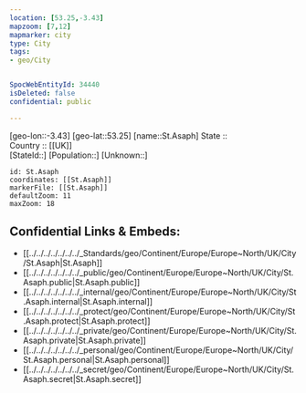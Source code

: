 ```yaml
---
location: [53.25,-3.43] 
mapzoom: [7,12] 
mapmarker: city 
type: City
tags:
- geo/City


SpocWebEntityId: 34440
isDeleted: false
confidential: public

---
```

[geo-lon::-3.43] 
[geo-lat::53.25] 
[name::St.Asaph] 
State ::  
Country :: [[UK]]  
[StateId::] 
[Population::] 
[Unknown::] 


```leaflet
id: St.Asaph
coordinates: [[St.Asaph]] 
markerFile: [[St.Asaph]] 
defaultZoom: 11 
maxZoom: 18
```


## Confidential Links & Embeds: 
- [[../../../../../../../_Standards/geo/Continent/Europe/Europe~North/UK/City/St.Asaph|St.Asaph]] 
- [[../../../../../../../_public/geo/Continent/Europe/Europe~North/UK/City/St.Asaph.public|St.Asaph.public]] 
- [[../../../../../../../_internal/geo/Continent/Europe/Europe~North/UK/City/St.Asaph.internal|St.Asaph.internal]] 
- [[../../../../../../../_protect/geo/Continent/Europe/Europe~North/UK/City/St.Asaph.protect|St.Asaph.protect]] 
- [[../../../../../../../_private/geo/Continent/Europe/Europe~North/UK/City/St.Asaph.private|St.Asaph.private]] 
- [[../../../../../../../_personal/geo/Continent/Europe/Europe~North/UK/City/St.Asaph.personal|St.Asaph.personal]] 
- [[../../../../../../../_secret/geo/Continent/Europe/Europe~North/UK/City/St.Asaph.secret|St.Asaph.secret]] 
